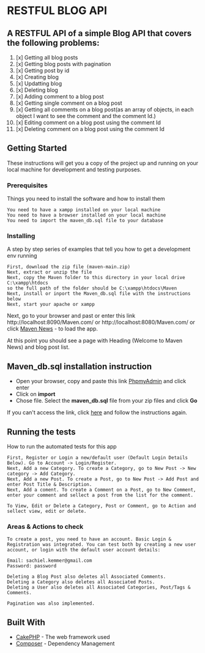 # RESTFUL BLOG API

## A RESTFUL API of a simple Blog API that covers the following problems:

1. [x] Getting all blog posts
2. [x] Getting blog posts with pagination
3. [x] Getting post by id
4. [x] Creating blog
5. [x] Updatting blog
6. [x] Deleting blog
7. [x] Adding comment to a blog post
8. [x] Getting single comment on a blog post
9. [x] Getting all comments on a blog post(as an array of objects, in each object I want to see the comment and the comment Id.)
10. [x] Editing comment on a blog post using the comment Id
11. [x] Deleting comment on a blog post using the comment Id

## Getting Started

These instructions will get you a copy of the project up and running on your local machine for development and testing purposes.

### Prerequisites

Things you need to install the software and how to install them

```
You need to have a xampp installed on your local machine
You need to have a browser installed on your local machine
You need to import the maven_db.sql file to your database
```

### Installing

A step by step series of examples that tell you how to get a development env running

```
First, download the zip file (maven-main.zip)
Next, extract or unzip the file
Next, copy the Maven folder to this directory in your local drive C:\xampp\htdocs
so the full path of the folder should be C:\xampp\htdocs\Maven
Next, install or inport the Maven_db.sql file with the instructions below
Next, start your apache or xampp
```
Next, go to your browser and past or enter this link http://localhost:8090/Maven.com/  or http://localhost:8080/Maven.com/ or click [Maven News](http://localhost:8090/Maven.com/) - to load the app.

At this point you should see a page with Heading (Welcome to Maven News) and blog post list.


## Maven_db.sql installation instruction

* Open your browser, copy and paste this link [PhpmyAdmin](http://localhost:8090/phpmyadmin/) and click enter
* Click on **import**
* Chose file. Select the **maven_db.sql** file from your zip files and click **Go**

If you can't access the link, click [here](http://localhost:8080/phpmyadmin/) and follow the instructions again.

## Running the tests

How to run the automated tests for this app

```
First, Register or Login a new/default user (Default Login Details Below). Go to Account -> Login/Register.
Next, Add a new Category. To create a Category, go to New Post -> New category -> Add Category.
Next, Add a new Post. To create a Post, go to New Post -> Add Post and enter Post Title & Description.
Next, Add a coment. To create a Comment on a Post, go to New Comment, enter your comment and sellect a post from the list for the comment.

To View, Edit or Delete a Category, Post or Comment, go to Action and sellect view, edit or delete.
```

### Areas & Actions to check

```
To create a post, you need to have an account. Basic Login & Registration was integrated. You can test both by creating a new user account, or login with the default user account details:

Email: sachiel.kemmer@gmail.com
Password: password

Deleting a Blog Post also deletes all Associated Comments.
Deleting a Category also deletes all Associated Posts.
Deleting a User also deletes all Associated Categories, Post/Tags & Comments.

Pagination was also implemented.
```

## Built With

* [CakePHP](https://cakephp.org/) - The web framework used
* [Composer](https://getcomposer.org/) - Dependency Management
